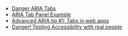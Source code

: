 <ul>
  <li><a href="http://simplyaccessible.com/article/danger-aria-tabs/">Danger ARIA Tabs</a></li>
  <li><a href="http://accessibility.athena-ict.com/aria/examples/tabpanel2.shtml">ARIA Tab Panel Example</a></li>
  <li><a href="https://www.marcozehe.de/2013/02/02/advanced-aria-tip-1-tabs-in-web-apps/">Advanced ARIA tip #1: Tabs in web apps</a></li>
  <li><a href="https://medium.com/@LeonieWatson/danger-testing-accessibility-with-real-people-4515f72db648#.u1l7q7l5b">Danger! Testing Accessibility with real people</a></li>
</ul>
